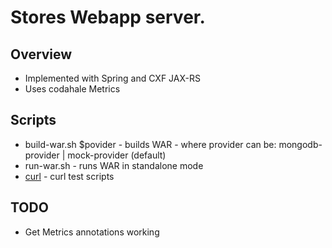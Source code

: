 
# Stores Webapp server.

## Overview

  * Implemented with Spring and CXF JAX-RS
  * Uses codahale Metrics

## Scripts

  * build-war.sh $povider - builds WAR - where provider can be: mongodb-provider | mock-provider (default)
  * run-war.sh - runs WAR in standalone mode
  * [curl](curl/README.md) - curl test scripts

## TODO

  * Get Metrics annotations working
